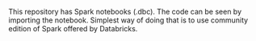 This repository has Spark notebooks (.dbc).
The code can be seen by importing the notebook. 
Simplest way of doing that is to use community edition of Spark offered by Databricks.

